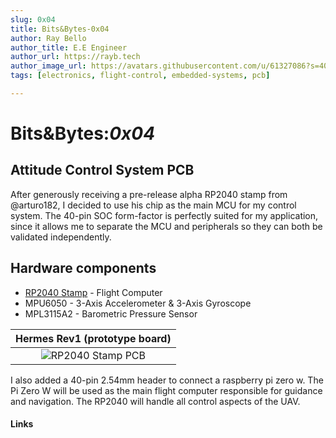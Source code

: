 ```yaml
---
slug: 0x04
title: Bits&Bytes-0x04
author: Ray Bello
author_title: E.E Engineer 
author_url: https://rayb.tech
author_image_url: https://avatars.githubusercontent.com/u/61327086?s=400&u=a272b1f5bd6fe11ae11a33668b4b469864bdc003&v=4
tags: [electronics, flight-control, embedded-systems, pcb]

---
```


# Bits&Bytes:*0x04*

## Attitude Control System PCB 

After generously receiving a pre-release alpha RP2040 stamp from @arturo182, I decided to use his chip as the main MCU for my control system. 
The 40-pin SOC form-factor is perfectly suited for my application, since it allows me to separate the MCU and peripherals so they can both be validated independently.

## Hardware components

- [RP2040 Stamp][RP2040 Arturo182] - Flight Computer
- MPU6050 - 3-Axis Accelerometer & 3-Axis Gyroscope
- MPL3115A2 - Barometric Pressure Sensor 
  

|                Hermes Rev1 (prototype board)                 |
| :----------------------------------------------------------: |
| ![RP2040 Stamp PCB](C:\Users\bello\Documents\GitHub\my-docs\my-website\blog\assets\Hermes_RP2040_stamp.JPG) |

I also added a 40-pin 2.54mm header to connect a raspberry pi zero w. 
The Pi Zero W will be used as the main flight computer responsible for guidance and navigation. The RP2040 will handle all control aspects of the UAV.



#### **Links**

[RP2040 Arturo182]: https://twitter.com/arturo182/status/1423011880243716100?s=20

